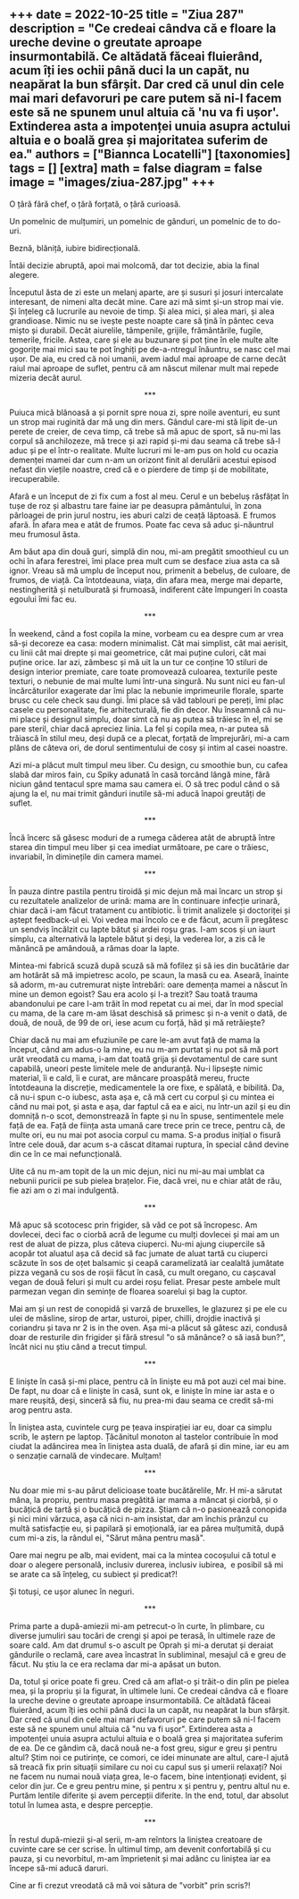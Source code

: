 
+++
date = 2022-10-25
title = "Ziua 287"
description = "Ce credeai cândva că e floare la ureche devine o greutate aproape insurmontabilă. Ce altădată făceai fluierând, acum îți ies ochii până duci la un capăt, nu neapărat la bun sfârșit. Dar cred că unul din cele mai mari defavoruri pe care putem să ni-l facem este să ne spunem unul altuia că 'nu va fi ușor'. Extinderea asta a impotenței unuia asupra actului altuia e o boală grea și majoritatea suferim de ea."
authors = ["Biannca Locatelli"]
[taxonomies]
tags = []
[extra]
math = false
diagram = false
image = "images/ziua-287.jpg"
+++
---

O țâră fără chef, o țâră forțată, o țâră curioasă.

Un pomelnic de mulțumiri, un pomelnic de gânduri, un pomelnic de to do-uri.

Beznă, blăniță, iubire bidirecțională.

Întâi decizie abruptă, apoi mai molcomă, dar tot decizie, abia la final alegere.

Începutul ăsta de zi este un melanj aparte, are și susuri și josuri intercalate interesant, de nimeni alta decât mine. Care azi mă simt și-un strop mai vie. Și înțeleg că lucrurile au nevoie de timp. Și alea mici, și alea mari, și alea grandioase. Nimic nu se ivește peste noapte care să țină în pântec ceva mișto și durabil. Decât aiurelile, tâmpenile, grijile, frământările, fugile, temerile, fricile. Astea, care și ele au buzunare și pot ține în ele multe alte gogorițe mai mici sau te pot înghiți pe de-a-ntregul înăuntru, se nasc cel mai ușor. De aia, eu cred că noi umanii, avem iadul mai aproape de carne decât raiul mai aproape de suflet, pentru că am născut milenar mult mai repede mizeria decât aurul.

<p style="text-align: center;">***</p>

Puiuca mică blănoasă a și pornit spre noua zi, spre noile aventuri, eu sunt un strop mai ruginită dar mă ung din mers. Gândul care-mi stă lipit de-un perete de creier, de ceva timp, că trebe să mă apuc de sport, să nu-mi las corpul să anchilozeze, mă trece și azi rapid și-mi dau seama că trebe să-l aduc și pe el într-o realitate. Multe lucruri mi le-am pus on hold cu ocazia demenței mamei dar cum n-am un orizont finit al derulării acestui episod nefast din viețile noastre, cred că e o pierdere de timp și de mobilitate, irecuperabile.

Afară e un început de zi fix cum a fost al meu. Cerul e un bebeluș răsfățat în tușe de roz și albastru tare faine iar pe deasupra pământului, în zona pârloagei de prin jurul nostru, ies aburi calzi de ceață lăptoasă. E frumos afară. În afara mea e atât de frumos. Poate fac ceva să aduc și-năuntrul meu frumosul ăsta.

Am băut apa din două guri, simplă din nou, mi-am pregătit smoothieul cu un ochi în afara ferestrei, îmi place prea mult cum se desface ziua asta ca să ignor. Vreau să mă umplu de început nou, primenit a bebeluș, de culoare, de frumos, de viață. Ca întotdeauna, viața, din afara mea, merge mai departe, nestingherită și netulburată și frumoasă, indiferent câte împungeri în coasta egoului îmi fac eu.

<p style="text-align: center;">***</p>

În weekend, când a fost copila la mine, vorbeam cu ea despre cum ar vrea să-și decoreze ea casa: modern minimalist. Cât mai simplist, cât mai aerisit, cu linii cât mai drepte și mai geometrice, cât mai puține culori, cât mai puține orice. Iar azi, zâmbesc și mă uit la un tur ce conține 10 stiluri de design interior premiate, care toate promovează culoarea, texturile peste texturi, o nebunie de mai multe lumi într-una singură. Nu sunt nici eu fan-ul încărcăturilor exagerate dar îmi plac la nebunie imprimeurile florale, sparte brusc cu cele check sau dungi. Îmi place să văd tablouri pe pereți, îmi plac casele cu personalitate, fie arhitecturală, fie din decor. Nu înseamnă că nu-mi place și designul simplu, doar simt că nu aș putea să trăiesc în el, mi se pare steril, chiar dacă apreciez linia. La fel și copila mea, n-ar putea să trăiască în stilul meu, deși după ce a plecat, forțată de împrejurări, mi-a cam plâns de câteva ori, de dorul sentimentului de cosy și intim al casei noastre.

Azi mi-a plăcut mult timpul meu liber. Cu design, cu smoothie bun, cu cafea slabă dar miros fain, cu Spiky adunată în casă torcând lângă mine, fără niciun gând tentacul spre mama sau camera ei. O să trec podul când o să ajung la el, nu mai trimit gânduri inutile să-mi aducă înapoi greutăți de suflet.

<p style="text-align: center;">***</p>

Încă încerc să găsesc moduri de a rumega căderea atât de abruptă între starea din timpul meu liber și cea imediat următoare, pe care o trăiesc, invariabil, în diminețile din camera mamei.

<p style="text-align: center;">***</p>

În pauza dintre pastila pentru tiroidă și mic dejun mă mai încarc un strop și cu rezultatele analizelor de urină: mama are în continuare infecție urinară, chiar dacă i-am făcut tratament cu antibiotic. Îi trimit analizele și doctoriței și aștept feedback-ul ei. Voi vedea mai încolo ce e de făcut, acum îi pregătesc un sendviș încălzit cu lapte bătut și ardei roșu gras. I-am scos și un iaurt simplu, ca alternativă la laptele bătut și deși, la vederea lor, a zis că le mănâncă pe amândouă, a rămas doar la lapte.

Mintea-mi fabrică scuză după scuză să mă fofilez și să ies din bucătărie dar am hotărât să mă impietresc acolo, pe scaun, la masă cu ea. Aseară, înainte să adorm, m-au cutremurat niște întrebări: oare demența mamei a născut în mine un demon egoist? Sau era acolo și l-a trezit? Sau toată trauma abandonului pe care l-am trăit în mod repetat cu ai mei, dar în mod special cu mama, de la care m-am lăsat deschisă să primesc și n-a venit o dată, de două, de nouă, de 99 de ori, iese acum cu forță, hâd și mă retrăiește?

Chiar dacă nu mai am efuziunile pe care le-am avut față de mama la început, când am adus-o la mine, eu nu m-am purtat și nu pot să mă port urât vreodată cu mama, i-am dat toată grija și devotamentul de care sunt capabilă, uneori peste limitele mele de anduranță. Nu-i lipsește nimic material, îi e cald, îi e curat, are mâncare proaspătă mereu, fructe întotdeauna la discreție, medicamentele la ore fixe, e spălată, e bibilită. Da, că nu-i spun c-o iubesc, asta așa e, că mă cert cu corpul și cu mintea ei când nu mai pot, și asta e așa, dar faptul că ea e aici, nu într-un azil și eu din domniță n-o scot, demonstrează în fapte și nu în spuse, sentimentele mele față de ea. Față de ființa asta umană care trece prin ce trece, pentru că, de multe ori, eu nu mai pot asocia corpul cu mama. S-a produs inițial o fisură între cele două, dar acum s-a căscat ditamai ruptura, în special când devine din ce în ce mai nefuncțională.

Uite că nu m-am topit de la un mic dejun, nici nu mi-au mai umblat ca nebunii puricii pe sub pielea brațelor. Fie, dacă vrei, nu e chiar atât de rău, fie azi am o zi mai indulgentă.

<p style="text-align: center;">***</p>

Mă apuc să scotocesc prin frigider, să văd ce pot să încropesc. Am dovlecei, deci fac o ciorbă acră de legume cu mulți dovlecei și mai am un rest de aluat de pizza, plus câteva ciuperci. Nu-mi ajung ciupercile să acopăr tot aluatul așa că decid să fac jumate de aluat tartă cu ciuperci scăzute în sos de oțet balsamic și ceapă caramelizată iar cealaltă jumătate pizza vegană cu sos de roșii făcut în casă, cu mult oregano, cu cașcaval vegan de două feluri și mult cu ardei roșu feliat. Presar peste ambele mult parmezan vegan din semințe de floarea soarelui și bag la cuptor.

Mai am și un rest de conopidă și varză de bruxelles, le glazurez și pe ele cu ulei de măsline, sirop de artar, usturoi, piper, chilli, drojdie inactivă și coriandru și tava nr 2 is in the oven. Așa mi-a plăcut să gătesc azi, condusă doar de resturile din frigider și fără stresul "o să mănânce? o să iasă bun?", încât nici nu știu când a trecut timpul.

<p style="text-align: center;">***</p>

E liniște în casă și-mi place, pentru că în liniște eu mă pot auzi cel mai bine. De fapt, nu doar că e liniște în casă, sunt ok, e liniște în mine iar asta e o mare reușită, deși, sinceră să fiu, nu prea-mi dau seama ce credit să-mi arog pentru asta.

În liniștea asta, cuvintele curg pe țeava inspirației iar eu, doar ca simplu scrib, le aștern pe laptop. Țăcănitul monoton al tastelor contribuie în mod ciudat la adâncirea mea în liniștea asta duală, de afară și din mine, iar eu am o senzație carnală de vindecare. Mulțam!

<p style="text-align: center;">***</p>

Nu doar mie mi s-au părut delicioase toate bucătărelile, Mr. H mi-a sărutat mâna, la propriu, pentru masa pregătită iar mama a mâncat și ciorbă, și o bucățică de tartă și o bucățică de pizza. Știam că n-o pasionează conopida și nici mini vărzuca, așa că nici n-am insistat, dar am închis prânzul cu multă satisfacție eu, și papilară și emoțională, iar ea părea mulțumită, după cum mi-a zis, la rândul ei, "Sărut mâna pentru masă".

Oare mai negru pe alb, mai evident, mai ca la mintea cocoșului că totul e doar o alegere personală, inclusiv durerea, inclusiv iubirea,  e posibil să mi se arate ca să înțeleg, cu subiect și predicat?!

Și totuși, ce ușor alunec în neguri.

<p style="text-align: center;">***</p>

Prima parte a după-amiezii mi-am petrecut-o în curte, în plimbare, cu diverse jumuliri sau tocări de crengi și apoi pe terasă, în ultimele raze de soare cald. Am dat drumul s-o ascult pe Oprah și mi-a derutat și deraiat gândurile o reclamă, care avea încastrat în subliminal, mesajul că e greu de făcut. Nu știu la ce era reclama dar mi-a apăsat un buton.

Da, totul și orice poate fi greu. Cred că am aflat-o și trăit-o din plin pe pielea mea, și la propriu și la figurat, în ultimele luni. Ce credeai cândva că e floare la ureche devine o greutate aproape insurmontabilă. Ce altădată făceai fluierând, acum îți ies ochii până duci la un capăt, nu neapărat la bun sfârșit. Dar cred că unul din cele mai mari defavoruri pe care putem să ni-l facem este să ne spunem unul altuia că "nu va fi ușor". Extinderea asta a impotenței unuia asupra actului altuia e o boală grea și majoritatea suferim de ea. De ce gândim că, dacă nouă ne-a fost greu, sigur e greu și pentru altul? Știm noi ce putirințe, ce comori, ce idei minunate are altul, care-l ajută să treacă fix prin situații similare cu noi cu capul sus și umerii relaxați? Noi ne facem nu numai nouă viața grea, le-o facem, bine intenționați evident, și celor din jur. Ce e greu pentru mine, și pentru x și pentru y, pentru altul nu e. Purtăm lentile diferite și avem percepții diferite. In the end, totul, dar absolut totul în lumea asta, e despre percepție.

<p style="text-align: center;">***</p>

În restul după-miezii și-al serii, m-am reîntors la liniștea creatoare de cuvinte care se cer scrise. În ultimul timp, am devenit confortabilă și cu pauza, și cu nevorbitul, m-am împrietenit și mai adânc cu liniștea iar ea începe să-mi aducă daruri.

Cine ar fi crezut vreodată că mă voi sătura de "vorbit" prin scris?!
